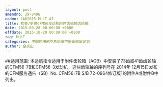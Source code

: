 ```yaml
---
layout: post
amendno: 39-8498
cadno: CAD2015-MULT-47
title: 检查/更换CFM56发动机附件齿轮箱齿轮轴
date: 2015-09-28 00:00:00 +0800
effdate: 2015-10-20 00:00:00 +0800
tag: MULT
categories: 中国民用航空总局航空器适航审定司
author: 金奕山
---
```


##适用范围:
本适航指令适用于附件齿轮箱（AGB）中安装了73齿或41齿齿轮轴的CFM56-7B和CFM56-3发动机，这些齿轮轴的序列号在 2014年 12月15日发布的CFM服务通告（SB）No. CFM56-7B S/B 72-0964修订版1的附件A或附件B中列出。

